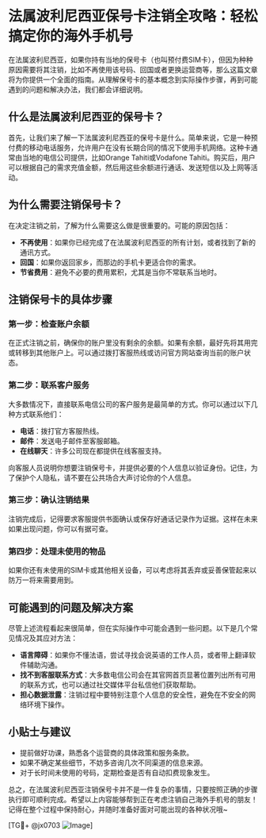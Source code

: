 # 法属波利尼西亚保号卡注销全攻略：轻松搞定你的海外手机号

在法属波利尼西亚，如果你持有当地的保号卡（也叫预付费SIM卡），但因为种种原因需要将其注销，比如不再使用该号码、回国或者更换运营商等，那么这篇文章将为你提供一个全面的指南。从理解保号卡的基本概念到实际操作步骤，再到可能遇到的问题和解决办法，我们都会详细说明。

## 什么是法属波利尼西亚的保号卡？

首先，让我们来了解一下法属波利尼西亚的保号卡是什么。简单来说，它是一种预付费的移动电话服务，允许用户在没有长期合同的情况下使用手机网络。这种卡通常由当地的电信公司提供，比如Orange Tahiti或Vodafone Tahiti。购买后，用户可以根据自己的需求充值金额，然后用这些余额进行通话、发送短信以及上网等活动。

## 为什么需要注销保号卡？

在决定注销之前，了解为什么需要这么做是很重要的。可能的原因包括：

- **不再使用**：如果你已经完成了在法属波利尼西亚的所有计划，或者找到了新的通讯方式。
- **回国**：如果你返回家乡，而那边的手机卡更适合你的需求。
- **节省费用**：避免不必要的费用累积，尤其是当你不常联系当地时。

## 注销保号卡的具体步骤

### 第一步：检查账户余额
在正式注销之前，确保你的账户里没有剩余的余额。如果有余额，最好先将其用完或转移到其他账户上。可以通过拨打客服热线或访问官方网站查询当前的账户状态。

### 第二步：联系客户服务
大多数情况下，直接联系电信公司的客户服务是最简单的方式。你可以通过以下几种方式联系他们：
- **电话**：拨打官方客服热线。
- **邮件**：发送电子邮件至客服邮箱。
- **在线聊天**：许多公司现在都提供在线客服支持。

向客服人员说明你想要注销保号卡，并提供必要的个人信息以验证身份。记住，为了保护个人隐私，请不要在公共场合大声讨论你的个人信息。

### 第三步：确认注销结果
注销完成后，记得要求客服提供书面确认或保存好通话记录作为证据。这样在未来如果出现问题，你可以有据可查。

### 第四步：处理未使用的物品
如果你还有未使用的SIM卡或其他相关设备，可以考虑将其丢弃或妥善保管起来以防万一将来需要用到。

## 可能遇到的问题及解决方案

尽管上述流程看起来很简单，但在实际操作中可能会遇到一些问题。以下是几个常见情况及其应对方法：

- **语言障碍**：如果你不懂法语，尝试寻找会说英语的工作人员，或者带上翻译软件辅助沟通。
- **找不到客服联系方式**：大多数电信公司会在其官网首页显著位置列出所有可用的联系方式，也可以通过社交媒体平台私信他们获取帮助。
- **担心数据泄露**：注销过程中要特别注意个人信息的安全性，避免在不安全的网络环境下操作。

## 小贴士与建议

- 提前做好功课，熟悉各个运营商的具体政策和服务条款。
- 如果不确定某些细节，不妨多咨询几次不同渠道的信息来源。
- 对于长时间未使用的号码，定期检查是否有自动扣费现象发生。

总之，在法属波利尼西亚注销保号卡并不是一件复杂的事情，只要按照正确的步骤执行即可顺利完成。希望以上内容能够帮到正在考虑注销自己海外手机号的朋友！记得在整个过程中保持耐心，并随时准备好面对可能出现的各种状况哦~

[TG💪+ @jx0703 ![Image](https://github.com/user-attachments/assets/dbca1d08-cadb-493c-b0ec-ad6f7a83f270)]